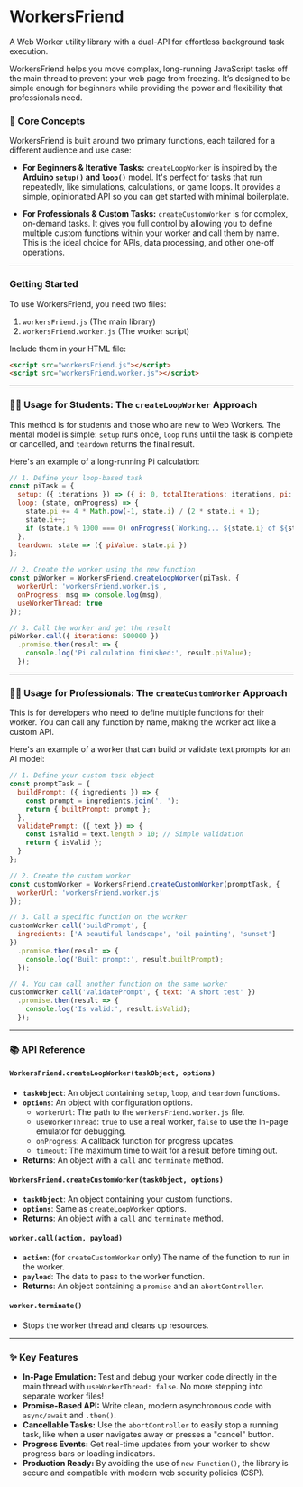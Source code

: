 # WorkersFriend

A Web Worker utility library with a dual-API for effortless background task execution.

WorkersFriend helps you move complex, long-running JavaScript tasks off the main thread to prevent your web page from freezing. It’s designed to be simple enough for beginners while providing the power and flexibility that professionals need.

### 🚀 Core Concepts

WorkersFriend is built around two primary functions, each tailored for a different audience and use case:

  * **For Beginners & Iterative Tasks:** `createLoopWorker` is inspired by the **Arduino `setup()` and `loop()`** model. It's perfect for tasks that run repeatedly, like simulations, calculations, or game loops. It provides a simple, opinionated API so you can get started with minimal boilerplate.

  * **For Professionals & Custom Tasks:** `createCustomWorker` is for complex, on-demand tasks. It gives you full control by allowing you to define multiple custom functions within your worker and call them by name. This is the ideal choice for APIs, data processing, and other one-off operations.

-----

### Getting Started

To use WorkersFriend, you need two files:

1.  `workersFriend.js` (The main library)
2.  `workersFriend.worker.js` (The worker script)

Include them in your HTML file:

```html
<script src="workersFriend.js"></script>
<script src="workersFriend.worker.js"></script>
```

-----

### 🧑‍🎓 Usage for Students: The `createLoopWorker` Approach

This method is for students and those who are new to Web Workers. The mental model is simple: `setup` runs once, `loop` runs until the task is complete or cancelled, and `teardown` returns the final result.

Here's an example of a long-running Pi calculation:

```javascript
// 1. Define your loop-based task
const piTask = {
  setup: ({ iterations }) => ({ i: 0, totalIterations: iterations, pi: 0 }),
  loop: (state, onProgress) => {
    state.pi += 4 * Math.pow(-1, state.i) / (2 * state.i + 1);
    state.i++;
    if (state.i % 1000 === 0) onProgress(`Working... ${state.i} of ${state.totalIterations}`);
  },
  teardown: state => ({ piValue: state.pi })
};

// 2. Create the worker using the new function
const piWorker = WorkersFriend.createLoopWorker(piTask, {
  workerUrl: 'workersFriend.worker.js',
  onProgress: msg => console.log(msg),
  useWorkerThread: true
});

// 3. Call the worker and get the result
piWorker.call({ iterations: 500000 })
  .promise.then(result => {
    console.log('Pi calculation finished:', result.piValue);
  });
```

-----

### 👩‍💻 Usage for Professionals: The `createCustomWorker` Approach

This is for developers who need to define multiple functions for their worker. You can call any function by name, making the worker act like a custom API.

Here's an example of a worker that can build or validate text prompts for an AI model:

```javascript
// 1. Define your custom task object
const promptTask = {
  buildPrompt: ({ ingredients }) => {
    const prompt = ingredients.join(', ');
    return { builtPrompt: prompt };
  },
  validatePrompt: ({ text }) => {
    const isValid = text.length > 10; // Simple validation
    return { isValid };
  }
};

// 2. Create the custom worker
const customWorker = WorkersFriend.createCustomWorker(promptTask, {
  workerUrl: 'workersFriend.worker.js'
});

// 3. Call a specific function on the worker
customWorker.call('buildPrompt', {
  ingredients: ['A beautiful landscape', 'oil painting', 'sunset']
})
  .promise.then(result => {
    console.log('Built prompt:', result.builtPrompt);
  });

// 4. You can call another function on the same worker
customWorker.call('validatePrompt', { text: 'A short test' })
  .promise.then(result => {
    console.log('Is valid:', result.isValid);
  });
```

-----

### 📚 API Reference

#### `WorkersFriend.createLoopWorker(taskObject, options)`

  * **`taskObject`**: An object containing `setup`, `loop`, and `teardown` functions.
  * **`options`**: An object with configuration options.
      * `workerUrl`: The path to the `workersFriend.worker.js` file.
      * `useWorkerThread`: `true` to use a real worker, `false` to use the in-page emulator for debugging.
      * `onProgress`: A callback function for progress updates.
      * `timeout`: The maximum time to wait for a result before timing out.
  * **Returns**: An object with a `call` and `terminate` method.

#### `WorkersFriend.createCustomWorker(taskObject, options)`

  * **`taskObject`**: An object containing your custom functions.
  * **`options`**: Same as `createLoopWorker` options.
  * **Returns**: An object with a `call` and `terminate` method.

#### `worker.call(action, payload)`

  * **`action`**: (for `createCustomWorker` only) The name of the function to run in the worker.
  * **`payload`**: The data to pass to the worker function.
  * **Returns**: An object containing a `promise` and an `abortController`.

#### `worker.terminate()`

  * Stops the worker thread and cleans up resources.

-----

### ✨ Key Features

  * **In-Page Emulation:** Test and debug your worker code directly in the main thread with `useWorkerThread: false`. No more stepping into separate worker files\!
  * **Promise-Based API:** Write clean, modern asynchronous code with `async/await` and `.then()`.
  * **Cancellable Tasks:** Use the `abortController` to easily stop a running task, like when a user navigates away or presses a "cancel" button.
  * **Progress Events:** Get real-time updates from your worker to show progress bars or loading indicators.
  * **Production Ready:** By avoiding the use of `new Function()`, the library is secure and compatible with modern web security policies (CSP).
